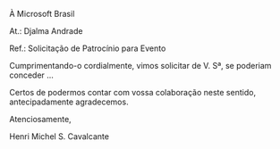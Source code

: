 À Microsoft Brasil

At.: Djalma Andrade

Ref.: Solicitação de Patrocínio para Evento

Cumprimentando-o cordialmente, vimos solicitar de V. Sª, se poderiam conceder ...

Certos de podermos contar com vossa colaboração neste sentido, antecipadamente agradecemos.

Atenciosamente,

Henri Michel S. Cavalcante
